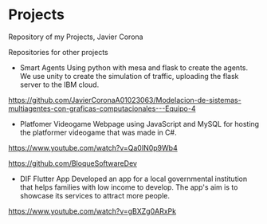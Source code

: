 # Projects
Repository of my Projects, Javier Corona

Repositories for other projects

- Smart Agents
  Using python with mesa and flask to create the agents. We use 
unity to create the simulation of traffic, uploading the flask server to 
the IBM cloud.

https://github.com/JavierCoronaA01023063/Modelacion-de-sistemas-multiagentes-con-graficas-computacionales---Equipo-4

- Platfomer Videogame
  Webpage using JavaScript and MySQL for hosting the
platformer videogame that was made in C#.

https://www.youtube.com/watch?v=Qa0IN0p9Wb4

https://github.com/BloqueSoftwareDev

- DIF Flutter App
  Developed an app for a local governmental institution that helps families with low income to develop. The app's aim is to showcase its services to attract more people.

https://www.youtube.com/watch?v=gBXZg0ARxPk
